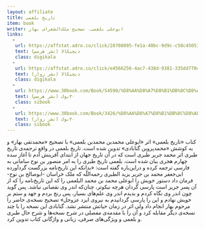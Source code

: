 ```yaml
---
layout: affiliate
title: تاریخ بلعمی
item: book
writer: ابوعلی بلعمی، تصحیح ملک‌الشعرای بهار
links:
  -
   url: https://affstat.adro.co/click/28708095-fe1a-40bc-9d9c-c50c450536f1
   text: (نشر هرمس) دیجیکالا
   class: digikala
  - 
   url: https://affstat.adro.co/click/e4566256-4ac7-438d-9381-335dd770c79e
   text: (نشر زوار) دیجیکالا
   class: digikala
  -
   url: https://www.30book.com/Book/54590/%D8%AA%D8%A7%D8%B1%DB%8C%D8%AE-%D8%A8%D9%84%D8%B9%D9%85%DB%8C-%D9%85%D8%AD%D9%85%D8%AF-%D8%A8%D9%86-%D8%AC%D8%B1%DB%8C%D8%B1-%D8%B7%D8%A8%D8%B1%DB%8C-%D9%87%D8%B1%D9%85%D8%B3
   text: (نشر هرمس) ۳۰بوک
   class: sibook
  - 
   url: https://www.30book.com/Book/3426/%D8%AA%D8%A7%D8%B1%DB%8C%D8%AE-%D8%A8%D9%84%D8%B9%D9%85%DB%8C-%D9%85%D8%AD%D9%85%D8%AF-%D8%A8%D9%86-%D8%AD%D8%B1%DB%8C%D8%B1-%D8%B7%D8%A8%D8%B1%DB%8C-%D8%B2%D9%88%D8%A7%D8%B1
   text: (نشر زوار) ۳۰بوک
   class: sibook
---
```


کتاب «تاریخ بلعمی» اثر «ابوعلی محمدبن محمدبن بلعمی» با تصحیح «محمدتقی بهار» و به کوشش «محمدپروین گنابادی» تدوین شده است. تاریخ بلعمی در واقع ترجمه‌ی تاریخ طبری اثر محمد جریر طبری است که در آن تاریخ جهان از ابتدای آفرینش آدم تا آغاز سده چهارم هجری بیان شده است. بلعمی تاریخ طبری را به امر منصور بن نوح سامانی به فارسی ترجمه کرده و دراین‌باره گفته است: «بدانکه این تاریخ‌نامه بزرگست گردآورده ابی‌جعفر محمد بن جریر یزید الطبری رحمه‌اللّه که ملک خراسان -ابوصالح بن نوح- فرمان داد دستور خویش را ابوعلی محمد بن محمد البلعمی را که این تاریخ‌نامه را که از آن پسر جریر است پارسی گردان هرچه نیکوتر، چنان‌که اندر وی نقصانی نباشد. پس گوید چون اندر وی نگاه کردم و بدیدم اندر وی علم‌های بسیار، پس رنج بردم و جهد و ستم بر خویش نهادم و این را پارسی گردانیدم به نیروی ایزد عزوجل» تصحیح نسخه‌ی حاضر را مرحوم بهار انجام داد ولی اثر در زمان حیاتش منتشر نشد. گنابادی این نسخه را با چند نسخه‌ی دیگر مقابله کرد و آن را با مقدمه‌ی مفصلی در شرح نسخه‌ها و شرح حال طبری و بلعمی و  ویژگی‌های صرفی، زبانی و واژگانی کتاب تدوین کرد.
